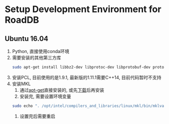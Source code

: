 # Setup Development Environment for RoadDB

## Ubuntu 16.04
1. Python, 直接使用conda环境
2. 需要安装的其他第三方库
    ```sh
    sudo apt-get install libbz2-dev libprotoc-dev libprotobuf-dev protobuf-compiler autoconf libvtk6-qt-dev ocl-icd-opencl-dev libproj-dev
    ```
3. 安装PCL, 目前使用的是1.9.1, 最新版的1.11.1需要C++14, 目前代码暂时不支持
4. 安装MKL
    1. 通过[apt-get](https://software.intel.com/content/www/us/en/develop/articles/installing-intel-free-libs-and-python-apt-repo.html)直接安装的, 或先[下载](https://software.intel.com/content/www/us/en/develop/tools/math-kernel-library.html)后再安装
    1. 安装完, 需要设置环境变量
      ```sh
      sudo echo ". /opt/intel/compilers_and_libraries/linux/mkl/bin/mklvars.sh intel64" >> /etc/profile.d/intelMKL.sh
      ```
    1. 设置完后需要重启

